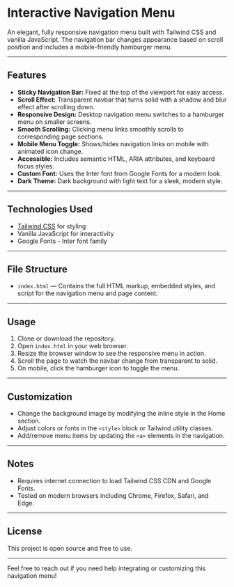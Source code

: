 # Interactive Navigation Menu
 
An elegant, fully responsive navigation menu built with Tailwind CSS and vanilla JavaScript. The navigation bar changes appearance based on scroll position and includes a mobile-friendly hamburger menu.
 
---
 
## Features
 
- **Sticky Navigation Bar:** Fixed at the top of the viewport for easy access.
- **Scroll Effect:** Transparent navbar that turns solid with a shadow and blur effect after scrolling down.
- **Responsive Design:** Desktop navigation menu switches to a hamburger menu on smaller screens.
- **Smooth Scrolling:** Clicking menu links smoothly scrolls to corresponding page sections.
- **Mobile Menu Toggle:** Shows/hides navigation links on mobile with animated icon change.
- **Accessible:** Includes semantic HTML, ARIA attributes, and keyboard focus styles.
- **Custom Font:** Uses the Inter font from Google Fonts for a modern look.
- **Dark Theme:** Dark background with light text for a sleek, modern style.
 
---
 
## Technologies Used
 
- [Tailwind CSS](https://tailwindcss.com/) for styling
- Vanilla JavaScript for interactivity
- Google Fonts - Inter font family
 
---
 
## File Structure
 
- `index.html` — Contains the full HTML markup, embedded styles, and script for the navigation menu and page content.
 
---
 
## Usage
 
1. Clone or download the repository.
2. Open `index.html` in your web browser.
3. Resize the browser window to see the responsive menu in action.
4. Scroll the page to watch the navbar change from transparent to solid.
5. On mobile, click the hamburger icon to toggle the menu.
 
---
 
## Customization
 
- Change the background image by modifying the inline style in the Home section.
- Adjust colors or fonts in the `<style>` block or Tailwind utility classes.
- Add/remove menu items by updating the `<a>` elements in the navigation.
 
---
 
## Notes
 
- Requires internet connection to load Tailwind CSS CDN and Google Fonts.
- Tested on modern browsers including Chrome, Firefox, Safari, and Edge.
 
---
 
## License
 
This project is open source and free to use.
 
---
 
Feel free to reach out if you need help integrating or customizing this navigation menu!

